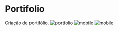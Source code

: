 # Portifolio
Criação de portifólio. 
![portfolio](https://user-images.githubusercontent.com/87791471/211169689-c1f9e1e8-8243-4b48-ae52-1c79fa693837.png)
![mobile](https://user-images.githubusercontent.com/87791471/211169691-abdaf813-8ed3-4c99-a5c6-bf7e4d81935f.png)
![mobile](https://user-images.githubusercontent.com/87791471/211169692-62ac9224-60ff-48d0-8618-fc7445d82afa.gif)
